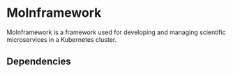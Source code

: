 Molnframework
=============

Molnframework is a framework used for developing and managing scientific microservices in a Kubernetes cluster. 

## Dependencies


